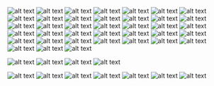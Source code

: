 ![alt text](<Screenshot from 2025-01-27 17-42-28.png>) ![alt text](<Screenshot from 2025-01-27 17-43-29.png>) ![alt text](<Screenshot from 2025-01-27 18-00-50.png>) ![alt text](<Screenshot from 2025-01-27 18-02-22.png>) ![alt text](<Screenshot from 2025-01-27 18-03-37.png>) ![alt text](<Screenshot from 2025-01-27 18-03-49.png>) ![alt text](<Screenshot from 2025-01-27 18-04-25.png>) ![alt text](<Screenshot from 2025-01-27 18-05-33.png>) ![alt text](<Screenshot from 2025-01-27 18-06-08.png>) ![alt text](<Screenshot from 2025-01-27 18-06-51.png>) ![alt text](<Screenshot from 2025-01-27 18-07-34.png>) ![alt text](<Screenshot from 2025-01-27 18-08-07.png>) ![alt text](<Screenshot from 2025-01-27 18-09-35.png>) ![alt text](<Screenshot from 2025-01-27 18-10-01.png>) ![alt text](<Screenshot from 2025-01-27 18-10-25.png>) ![alt text](<Screenshot from 2025-01-27 18-13-34.png>) ![alt text](<Screenshot from 2025-01-27 18-14-33.png>) ![alt text](<Screenshot from 2025-01-27 18-17-32.png>) ![alt text](<Screenshot from 2025-01-27 18-17-54.png>) ![alt text](<Screenshot from 2025-01-27 18-18-08.png>) ![alt text](<Screenshot from 2025-01-27 18-18-42.png>) ![alt text](<Screenshot from 2025-01-27 18-20-11.png>) ![alt text](<Screenshot from 2025-01-27 18-20-41.png>) ![alt text](<Screenshot from 2025-01-27 18-20-48.png>) ![alt text](<Screenshot from 2025-01-27 18-22-29.png>) ![alt text](<Screenshot from 2025-01-27 18-48-31.png>) ![alt text](<Screenshot from 2025-01-27 18-51-33.png>) ![alt text](<Screenshot from 2025-01-27 18-52-05.png>) ![alt text](<Screenshot from 2025-01-27 18-53-38.png>) ![alt text](<Screenshot from 2025-01-27 18-53-52.png>) ![alt text](<Screenshot from 2025-01-27 18-55-21.png>) ![alt text](<Screenshot from 2025-01-27 18-55-48.png>) ![alt text](<Screenshot from 2025-01-27 18-56-28.png>) ![alt text](<Screenshot from 2025-01-27 19-01-23.png>) ![alt text](<Screenshot from 2025-01-27 19-01-47.png>) ![alt text](<Screenshot from 2025-01-27 19-02-24.png>) ![alt text](<Screenshot from 2025-01-27 19-03-11.png>) ![alt text](<Screenshot from 2025-01-27 19-03-45.png>)

![alt text](<Screenshot from 2025-01-27 19-35-53.png>) ![alt text](<Screenshot from 2025-01-27 19-37-31.png>) ![alt text](<Screenshot from 2025-01-27 19-42-05.png>) ![alt text](<Screenshot from 2025-01-27 19-42-20.png>)

![alt text](<Screenshot from 2025-01-28 14-26-26.png>) ![alt text](<Screenshot from 2025-01-28 14-37-42.png>) ![alt text](<Screenshot from 2025-01-28 14-38-49.png>) ![alt text](<Screenshot from 2025-01-28 14-39-54.png>) ![alt text](<Screenshot from 2025-01-28 14-40-05.png>) ![alt text](<Screenshot from 2025-01-28 14-41-38.png>) ![alt text](<Screenshot from 2025-01-28 14-43-20.png>)